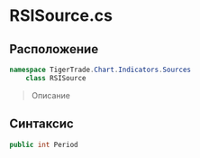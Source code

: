 
# RSISource.cs
## Расположение
```csharp
namespace TigerTrade.Chart.Indicators.Sources  
    class RSISource
```

> Описание

## Синтаксис
```csharp
public int Period
```
